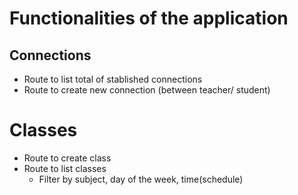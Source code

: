 # Functionalities of the application


## Connections
- Route to list total of stablished connections
- Route to create new connection (between teacher/ student)

# Classes
- Route to create class
- Route to list classes
    - Filter by subject, day of the week, time(schedule)